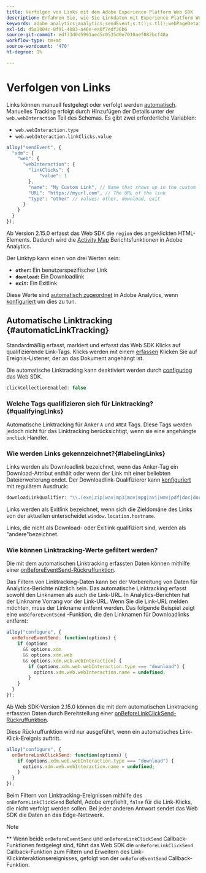 ```yaml
---
title: Verfolgen von Links mit dem Adobe Experience Platform Web SDK
description: Erfahren Sie, wie Sie Linkdaten mit Experience Platform Web SDK an Adobe Analytics senden.
keywords: adobe analytics;analytics;sendEvent;s.t();s.tl();webPageDetails;pageViews;webInteraction;Web Interaction;Seitenansichten;Linktracking;Links;Link verfolgen;ClickCollection;ClickCollection;Sammlung;
exl-id: d5a1804c-8f91-4083-a46e-ea8f7edf36b6
source-git-commit: edf33d0d5991aed5c0535d0e7010aef082bcf48a
workflow-type: tm+mt
source-wordcount: '470'
ht-degree: 1%

---
```


# Verfolgen von Links

Links können manuell festgelegt oder verfolgt werden [automatisch](#automaticLinkTracking). Manuelles Tracking erfolgt durch Hinzufügen der Details unter der `web.webInteraction` Teil des Schemas. Es gibt zwei erforderliche Variablen:

* `web.webInteraction.type`
* `web.webInteraction.linkClicks.value`

```javascript
alloy("sendEvent", {
  "xdm": {
    "web": {
      "webInteraction": {
        "linkClicks": {
            "value": 1
        },
        "name": "My Custom Link", // Name that shows up in the custom links report
        "URL": "https://myurl.com", // The URL of the link
        "type": "other" // values: other, download, exit
      }
    }
  }
});
```

Ab Version 2.15.0 erfasst das Web SDK die `region` des angeklickten HTML-Elements. Dadurch wird die [Activity Map](https://experienceleague.adobe.com/docs/analytics/analyze/activity-map/activity-map.html?lang=de) Berichtsfunktionen in Adobe Analytics.

Der Linktyp kann einen von drei Werten sein:

* **`other`:** Ein benutzerspezifischer Link
* **`download`:** Ein Downloadlink
* **`exit`:** Ein Exitlink

Diese Werte sind [automatisch zugeordnet](adobe-analytics/automatically-mapped-vars.md) in Adobe Analytics, wenn [konfiguriert](adobe-analytics/analytics-overview.md) um dies zu tun.

## Automatische Linktracking {#automaticLinkTracking}

Standardmäßig erfasst, markiert und erfasst das Web SDK Klicks auf qualifizierende Link-Tags. Klicks werden mit einem [erfassen](https://www.w3.org/TR/uievents/#capture-phase) Klicken Sie auf Ereignis-Listener, der an das Dokument angehängt ist.

Die automatische Linktracking kann deaktiviert werden durch [configuring](../fundamentals/configuring-the-sdk.md#clickCollectionEnabled) das Web SDK.

```javascript
clickCollectionEnabled: false
```

### Welche Tags qualifizieren sich für Linktracking?{#qualifyingLinks}

Automatische Linktracking für Anker `A` und `AREA` Tags. Diese Tags werden jedoch nicht für das Linktracking berücksichtigt, wenn sie eine angehängte `onclick` Handler.

### Wie werden Links gekennzeichnet?{#labelingLinks}

Links werden als Downloadlink bezeichnet, wenn das Anker-Tag ein Download-Attribut enthält oder wenn der Link mit einer beliebten Dateierweiterung endet. Der Downloadlink-Qualifizierer kann [konfiguriert](../fundamentals/configuring-the-sdk.md) mit regulärem Ausdruck:

```javascript
downloadLinkQualifier: "\\.(exe|zip|wav|mp3|mov|mpg|avi|wmv|pdf|doc|docx|xls|xlsx|ppt|pptx)$"
```

Links werden als Exitlink bezeichnet, wenn sich die Zieldomäne des Links von der aktuellen unterscheidet `window.location.hostname`.

Links, die nicht als Download- oder Exitlink qualifiziert sind, werden als &quot;andere&quot;bezeichnet.

### Wie können Linktracking-Werte gefiltert werden?

Die mit dem automatischen Linktracking erfassten Daten können mithilfe einer [onBeforeEventSend-Rückruffunktion](../fundamentals/tracking-events.md#modifying-events-globally).

Das Filtern von Linktracking-Daten kann bei der Vorbereitung von Daten für Analytics-Berichte nützlich sein. Das automatische Linktracking erfasst sowohl den Linknamen als auch die Link-URL. In Analytics-Berichten hat der Linkname Vorrang vor der Link-URL. Wenn Sie die Link-URL melden möchten, muss der Linkname entfernt werden. Das folgende Beispiel zeigt eine `onBeforeEventSend` -Funktion, die den Linknamen für Downloadlinks entfernt:

```javascript
alloy("configure", {
  onBeforeEventSend: function(options) {
    if (options
      && options.xdm
      && options.xdm.web
      && options.xdm.web.webInteraction) {
        if (options.xdm.web.webInteraction.type === "download") {
          options.xdm.web.webInteraction.name = undefined;
        }
    }
  }
});
```

Ab Web SDK-Version 2.15.0 können die mit dem automatischen Linktracking erfassten Daten durch Bereitstellung einer [onBeforeLinkClickSend-Rückruffunktion](../fundamentals/configuring-the-sdk.md#onBeforeLinkClickSend).

Diese Rückruffunktion wird nur ausgeführt, wenn ein automatisches Link-Klick-Ereignis auftritt.

```javascript
alloy("configure", {
  onBeforeLinkClickSend: function(options) {
    if (options.xdm.web.webInteraction.type === "download") {
      options.xdm.web.webInteraction.name = undefined;
    }
  }
});
```

Beim Filtern von Linktracking-Ereignissen mithilfe des `onBeforeLinkClickSend` Befehl, Adobe empfiehlt, `false` für die Link-Klicks, die nicht verfolgt werden sollen. Bei jeder anderen Antwort sendet das Web SDK die Daten an das Edge-Netzwerk.


>[!NOTE]
>
>** Wenn beide `onBeforeEventSend` und `onBeforeLinkClickSend` Callback-Funktionen festgelegt sind, führt das Web SDK die `onBeforeLinkClickSend` Callback-Funktion zum Filtern und Erweitern des Link-Klickinteraktionsereignisses, gefolgt von der `onBeforeEventSend` Callback-Funktion.